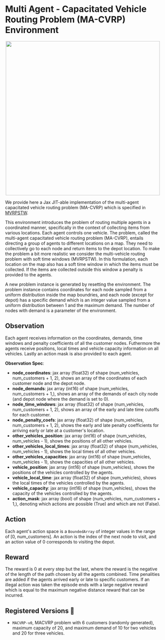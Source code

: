 # Multi Agent - Capacitated Vehicle Routing Problem (MA-CVRP) Environment

<p align="center">
        <img src="../img/macvrp.png" width="500"/>
</p>

We provide here a Jax JIT-able implementation of the multi-agent capacitated vehicle routing problem
(MA-CVRP) which is specified in [MVRPSTW](https://arxiv.org/abs/2002.05513).


This environment introduces the problem of routing multiple agents in a coordinated manner, specifically in the context of collecting items from various locations. Each agent controls one vehicle. The problem, called the multi-agent capacitated vehicle routing problem (MA-CVRP), entails directing a group of agents to different locations on a map. They need to collectively go to each node and return items to the depot location. To make the problem a bit more realistic we consider the multi-vehicle routing problem with soft time windows (MVRPSTW). In this formulation, each location on the map also has a soft time window in which the items must be collected. If the items are collected outside this window a penalty is provided to the agents.

A new problem instance is generated by resetting the environment. The problem instance contains
coordinates for each node sampled from a uniform distribution inside the map boundries, and each node
(except for depot) has a specific demand which is an integer value sampled from a uniform
distribution between 1 and the maximum demand.
The number of nodes with demand is a parameter of the environment.

## Observation
Each agent receives information on the coordinates, demands, time windows and penalty coefficients of all the customer nodes. Futhermore the agents receive positions, local times and vehicle capacity information on all vehicles. Lastly an action mask is also provided to each agent.

**Observation Spec**:

- **node_coordinates**: jax array (float32) of shape (num_vehicles, num_customers + 1, 2), shows an array of the coordinates of each customer node
and the depot node.
- **node_demands**: jax array (int16) of shape (num_vehicles, num_customers + 1,), shows an array of the demands of each city node
(and depot node where the demand is set to 0).
- **node_time_windows**: jax array (float32) of shape (num_vehicles, num_customers + 1, 2), shows an array of the early and late time cutoffs for each customer.
- **node_penalty_coefs**: jax array (float32) of shape (num_vehicles, num_customers + 1, 2), shows the early and late penalty coefficients for arriving early or late at a customer's location.
- **other_vehicles_position**: jax array (int16) of shape (num_vehicles, num_vehicles - 1), shows the positions of all other vehicles.
- **other_vehicles_local_times**: jax array (float32) of shape (num_vehicles, num_vehicles - 1), shows the local times of all other vehicles.
- **other_vehicles_capacities**: jax array (int16) of shape (num_vehicles, num_vehicles - 1), shows the capacities of all other vehicles.
- **vehicle_position**: jax array (int16) of shape (num_vehicles), shows the positions of the vehicles controlled by the agents.
- **vehicle_local_time**: jax array (float32) of shape (num_vehicles), shows the local times of the vehicles controlled by the agents.
- **vehicle_capacity**: jax array (int16) of shape (num_vehicles), shows the capacity of the vehicles controlled by the agents.
- **action_mask**: jax array (bool) of shape (num_vehicles, num_customers + 1,), denoting which actions are possible (True) and
which are not (False).

## Action
Each agent's action space is a `BoundedArray` of integer values in the range of [0, num_customers]. An action is the index of the
next node to visit, and an action value of 0 corresponds to visiting the depot.

## Reward
The reward is 0 at every step but the last, where the reward is
the negative of the length of the path chosen by all the agents combined. Time penalities are added if the agents arrived early or late to specific customers. If an illegal action was taken the episode ends with a large negative reward which is equal to the maximum negative distance reward that can be incurred.

## Registered Versions 📖
- `MACVRP-v0`, MACVRP problem with 6 customers (randomly generated), maximum capacity of 20, and maximum demand of 10 for two vehicles and 20 for three vehicles.
